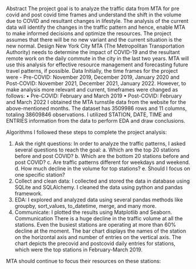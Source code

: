 
Abstract
The project goal is to analyze the traffic data from MTA for pre covid and post covid time frames and understand the shift in the volume due to COVID and resultant changes in lifestyle. 
The analysis of the current data will identify the changes in the traffic pattern and hence, enable MTA to make informed decisions and optimize the resources. The project assumes that there will be no new variant and the current situation is the new normal.
Design
New York City MTA (The Metropolitan Transportation Authority) needs to determine the impact of COVID-19 and the resultant remote work on the daily commute in the city in the last two years. MTA will use this analysis for effective resource management and forecasting future travel patterns, if possible. 
Data
Initially, the time frames for the project were - Pre-COVID: November 2019, December 2019, January 2020 and Post-COVID: November 2021, December 2021, January 2022. However, to make analysis more relevant and current, timeframes were changed as follows:
•	Pre-COVID: February and March 2019
•	Post-COVID: February and March 2022
I obtained the MTA turnstile data from the website for the above-mentioned months. The dataset has 3509986 rows and 11 columns, totaling 38609846 observations. I utilized STATION, DATE, TIME and ENTRIES information from the data to perform EDA and draw conclusions.

Algorithms
I followed these steps to complete the project analysis:
1.	Ask the right questions: In order to analyze the traffic patterns, I asked several questions to reach the goal:
a.	Which are the top 20 stations before and post COVID?
b.	Which are the bottom 20 stations before and post COVID?
c.	Are traffic patterns different for weekdays and weekend.
d.	How much decline in the volume for top stations?
e.	Should I focus on one specific station? 
2.	Collect and clean data: I collected and stored the data in database using SQLite and SQLAlchemy. I cleaned the data using python and pandas framework.
3.	EDA: I explored and analyzed data using several pandas methods like groupby, sort_values, to_datetime, merge, and many more.
4.	Communicate: I plotted the results using Matplotlib and Seaborn.
Communication
There is a huge decline in the traffic volume at all the stations. Even the busiest stations are operating at more than 60% decline at the moment. The bar chart displays the names of the station on the horizontal axis and number of entries on the vertical axis. The chart depicts the precovid and postcovid daily entries for stations, which were the top stations in February-March 2019.

 
MTA should continue to focus their resources on these stations:

 
 
